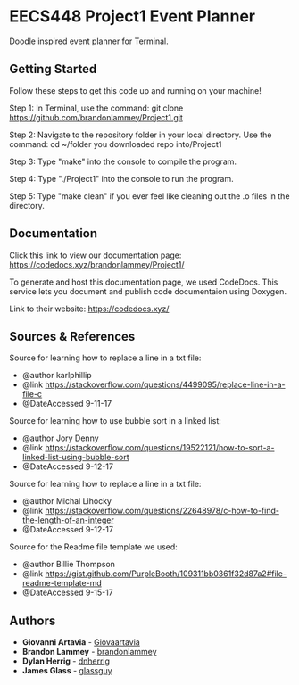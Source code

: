 # EECS448 Project1 Event Planner

Doodle inspired event planner for Terminal.

## Getting Started

Follow these steps to get this code up and running on your machine!

Step 1: In Terminal, use the command: git clone https://github.com/brandonlammey/Project1.git

Step 2: Navigate to the repository folder in your local directory. Use the command: cd ~/folder you downloaded repo into/Project1

Step 3: Type "make" into the console to compile the program.

Step 4: Type "./Project1" into the console to run the program.

Step 5: Type "make clean" if you ever feel like cleaning out the .o files in the directory.

## Documentation

Click this link to view our documentation page: https://codedocs.xyz/brandonlammey/Project1/

To generate and host this documentation page, we used CodeDocs. This service lets you document and publish code documentaion using Doxygen.

Link to their website: https://codedocs.xyz/

## Sources & References

Source for learning how to replace a line in a txt file:
* @author karlphillip
* @link https://stackoverflow.com/questions/4499095/replace-line-in-a-file-c
* @DateAccessed 9-11-17

Source for learning how to use bubble sort in a linked list:
* @author Jory Denny
* @link https://stackoverflow.com/questions/19522121/how-to-sort-a-linked-list-using-bubble-sort
* @DateAccessed 9-12-17

Source for learning how to replace a line in a txt file:
* @author Michal Lihocky
* @link https://stackoverflow.com/questions/22648978/c-how-to-find-the-length-of-an-integer
* @DateAccessed 9-12-17

Source for the Readme file template we used:
* @author Billie Thompson
* @link https://gist.github.com/PurpleBooth/109311bb0361f32d87a2#file-readme-template-md
* @DateAccessed 9-15-17

## Authors

* **Giovanni Artavia** - [Giovaartavia](https://github.com/Giovaartavia)
* **Brandon Lammey** - [brandonlammey](https://github.com/brandonlammey)
* **Dylan Herrig** - [dnherrig](https://github.com/dnherrig)
* **James Glass** - [glassguy](https://github.com/glassguy)
